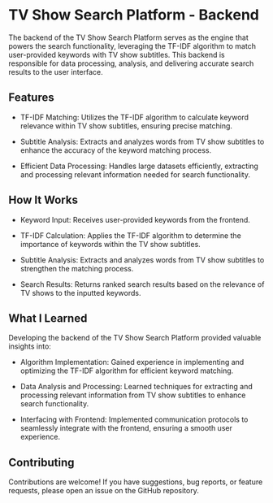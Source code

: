 # TV Show Search Platform - Backend
The backend of the TV Show Search Platform serves as the engine that powers the search functionality, leveraging the TF-IDF algorithm to match user-provided keywords with TV show subtitles. This backend is responsible for data processing, analysis, and delivering accurate search results to the user interface.

## Features
- TF-IDF Matching: Utilizes the TF-IDF algorithm to calculate keyword relevance within TV show subtitles, ensuring precise matching.

- Subtitle Analysis: Extracts and analyzes words from TV show subtitles to enhance the accuracy of the keyword matching process.

- Efficient Data Processing: Handles large datasets efficiently, extracting and processing relevant information needed for search functionality.

## How It Works
- Keyword Input: Receives user-provided keywords from the frontend.

- TF-IDF Calculation: Applies the TF-IDF algorithm to determine the importance of keywords within the TV show subtitles.

- Subtitle Analysis: Extracts and analyzes words from TV show subtitles to strengthen the matching process.

- Search Results: Returns ranked search results based on the relevance of TV shows to the inputted keywords.

## What I Learned
Developing the backend of the TV Show Search Platform provided valuable insights into:

- Algorithm Implementation: Gained experience in implementing and optimizing the TF-IDF algorithm for efficient keyword matching.

- Data Analysis and Processing: Learned techniques for extracting and processing relevant information from TV show subtitles to enhance search functionality.

- Interfacing with Frontend: Implemented communication protocols to seamlessly integrate with the frontend, ensuring a smooth user experience.

## Contributing
Contributions are welcome! If you have suggestions, bug reports, or feature requests, please open an issue on the GitHub repository.
